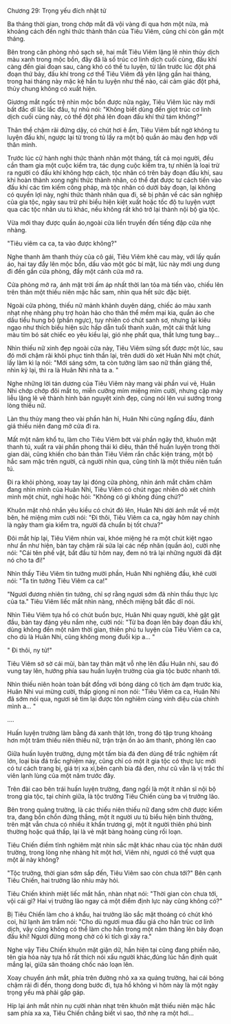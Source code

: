 




Chương 29: Trọng yếu đích nhật tử


Ba tháng thời gian, trong chớp mắt đã vội vàng đi qua hơn một nửa, mà khoảng cách đến nghi thức thành thân của Tiêu Viêm, cũng chỉ còn gần một tháng.

Bên trong căn phòng nhỏ sạch sẽ, hai mắt Tiêu Viêm lặng lẽ nhìn thủy dịch màu xanh trong mộc bồn, đây đã là số trúc cơ linh dịch cuối cùng, đấu khí càng đến giai đoạn sau, càng khó có thể tu luyện, từ lần trước lúc đột phá đoạn thứ bảy, đấu khí trong cơ thể Tiêu Viêm đã yên lặng gần hai tháng, trong hai tháng này mặc kệ hắn tu luyện như thế nào, cái cảm giác đột phá, thủy chung không có xuất hiện.

Giương mắt ngốc trệ nhìn mộc bồn được nửa ngày, Tiêu Viêm lúc này mới bất đắc dĩ lắc lắc đầu, tự nhủ nói: "Không biết dùng đến giọt trúc cơ linh dịch cuối cùng này, có thể đột phá lên đoạn đấu khí thứ tám không?"

Thân thể chậm rãi đứng dậy, có chút hơi ê ẩm, Tiêu Viêm bất ngờ không tu luyện đấu khí, ngược lại từ trong tủ lấy ra một bộ quần áo màu đen hợp với thân mình.

Trước lúc cử hành nghi thức thành nhân một tháng, tất cả mọi người, đều cần tham gia một cuộc kiểm tra, tác dụng cuộc kiểm tra, tự nhiên là loại trừ ra người có đấu khí không hợp cách, tộc nhân có trên bảy đoạn đấu khí, sau khi hoàn thành xong nghi thức thành nhân, có thể đạt được tư cách tiến vào đấu khí các tìm kiếm công pháp, mà tộc nhân có dưới bảy đoạn, lại không có quyền lợi này, nghi thức thành nhân qua đi, sẽ bị phân về các sản nghiệp của gia tộc, ngày sau trừ phi biểu hiện kiệt xuất hoặc tốc độ tu luyện vượt qua các tộc nhân ưu tú khác, nếu không rất khó trở lại thành nội bộ gia tộc.

Vừa mới thay được quần áo,ngoài cửa liền truyền đến tiếng đập cửa nhẹ nhàng.

"Tiêu viêm ca ca, ta vào được không?"

Nghe thanh âm thanh thúy của cô gái, Tiêu Viêm khẽ cau mày, với lấy quần áo, hai tay đẩy lên mộc bồn, dấu vào một góc bí mật, lúc này mới ung dung đi đến gần cửa phòng, đẩy một cánh cửa mở ra.

Cửa phòng mở ra, ánh mặt trời ấm áp nhất thời lan tỏa mà tiến vào, chiếu lên trên thân một thiếu niên mặc hắc sam, nhìn qua hết sức đặc biệt.

Ngoài cửa phòng, thiếu nữ mảnh khảnh duyên dáng, chiếc áo màu xanh nhạt nhẹ nhàng phụ trợ hoàn hảo cho thân thể mềm mại kia, quần áo che dấu tiểu hung bộ (phần ngực), tuy nhiên có chút sanh sơ, nhưng lại kiêu ngạo như thích biểu hiện sức hấp dẫn tuổi thanh xuân, một cái thắt lưng màu tím bó sát chiếc eo yêu kiều lại, gió nhẹ phất qua, thắt lưng tung bay...

Nhìn thiếu nữ xinh đẹp ngoài cửa này, Tiêu Viêm sửng sốt được một lúc, sau đó mới chậm rãi khôi phục tinh thần lại, trên dưới dò xét Huân Nhi một chút, lấy làm kì lạ nói: "Mới sáng sớm, ta còn tưởng làm sao nữ thần giáng thế, nhìn kỹ lại, thì ra là Huân Nhi nhà ta a. "

Nghe những lời tán dương của Tiêu Viêm này mang vài phần vui vẻ, Huân Nhi chớp chớp đôi mắt to, miễn cưỡng mím miệng mỉm cười, nhưng cặp mày liễu lặng lẽ vẽ thành hình bán nguyệt xinh đẹp, cũng nói lên vui sướng trong lòng thiếu nữ.

Làn thu thủy mang theo vài phần hân hỉ, Huân Nhi cũng ngẩng đầu, đánh giá thiếu niên đang mở cửa đi ra.

Mất một năm khổ tu, làm cho Tiêu Viêm bớt vài phần ngây thở, khuôn mặt thanh tú, xuất ra vài phần phong thái kì diệu, thân thể huấn luyện trong thời gian dài, cũng khiến cho bản thân Tiêu Viêm rắn chắc kiện tráng, một bộ hắc sam mặc trên người, cả người nhìn qua, cũng tính là một thiếu niên tuấn tú.

Đi ra khỏi phòng, xoay tay lại đóng cửa phòng, nhìn ánh mắt chăm chăm đang nhìn mình của Huân Nhi, Tiêu Viêm có chút ngạc nhiên dò xét chính mình một chút, nghi hoặc hỏi: "Không có gì không đúng chứ?"

Khuôn mặt nhỏ nhắn yêu kiều có chút đỏ lên, Huân Nhi dời ánh mắt về một bên, hé miệng mỉm cười nói: "Đi thôi, Tiêu Viêm ca ca, ngày hôm nay chính là ngày tham gia kiểm tra, người đã chuẩn bị tốt chưa?"

Đôi mắt híp lại, Tiêu Viêm nhún vai, khóe miệng hé ra một chút kiệt ngạo như ẩn như hiện, bàn tay chậm rãi sửa lại các nếp nhăn (quần áo), cười nhẹ nói: "Cái tên phế vật, bắt đầu từ hôm nay, đem nó trả lại những người đã đặt nó cho ta đi!"

Nhìn thấy Tiêu Viêm tin tưởng mười phần, Huân Nhi nghiêng đầu, khẽ cười nói: "Ta tin tưởng Tiêu Viêm ca ca!"

"Ngươi đương nhiên tin tưởng, chỉ sợ rằng ngươi sớm đã nhìn thấu thực lực của ta." Tiêu Viêm liếc mắt nhìn nàng, nhếch miệng bắt đắc dĩ nói.

Nhìn Tiêu Viêm tựa hồ có chút buồn bực, Huân Nhi quay người, khẽ gật gật đầu, bàn tay đáng yêu nắm nhẹ, cười nói: "Từ ba đoạn lên bảy đoạn đấu khí, dùng không đến một năm thời gian, thiên phú tu luyện của Tiêu Viêm ca ca, cho dù là Huân Nhi, cũng không mong đuổi kịp a... "

" Đi thôi, ny tử!"

Tiêu Viêm sờ sờ cái mũi, bàn tay thân mật vỗ nhẹ lên đầu Huân nhi, sau đó vung tay lên, hướng phía sau huấn luyện trường của gia tộc bước nhanh tới.

Nhìn thiếu niên hoàn toàn bất đồng với bóng dáng cô tịch ảm đạm trước kia, Huân Nhi vui mừng cười, thấp giọng nỉ non nói: "Tiêu Viêm ca ca, Huân Nhi đã sớm nói qua, ngươi sẽ tìm lại được tôn nghiêm cùng vinh diệu của chính mình a... "

….

Huấn luyện trường làm bằng đá xanh thật lớn, trong đó tập trung khoảng hơn một trăm thiếu niên thiếu nữ, trận trận ồn ào âm thanh, phóng lên cao

Giữa huấn luyện trường, dựng một tấm bia đá đen dùng để trắc nghiệm rất lớn, loại bia đá trắc nghiệm này, cũng chỉ có một ít gia tộc có thực lực mới có tư cách trang bị, giá trị xa xỉ,bên cạnh bia đá đen, như cũ vẫn là vị trắc thí viên lạnh lùng của một năm trước đây.

Trên đài cao bên trái huấn luyện trường, đang ngồi là một ít nhân sĩ nội bộ trong gia tộc, tại chính giữa, là tộc trưởng Tiêu Chiến cùng ba vị trưởng lão.

Bên trong quảng trường, là các thiếu niên thiếu nữ đang sớm chờ được kiểm tra, đang bồn chồn đứng thẳng, một ít người ưu tú biểu hiện bình thường, trên mặt vẫn chưa có nhiều ít khẩn trương gì, một ít người thiên phú bình thường hoặc quá thấp, lại là vẻ mặt bàng hoàng cùng rối loạn.

Tiêu Chiến điềm tĩnh nghiêm mặt nhìn sắc mặt khác nhau của tộc nhân dưới trường, trong lòng nhẹ nhàng hít một hơi, Viêm nhi, ngươi có thể vượt qua một ải này không?

"Tộc trưởng, thời gian sớm sắp đến, Tiêu Viêm sao còn chưa tới?" Bên cạnh Tiêu Chiến, hai trưởng lão nhíu mày hỏi.

Tiêu Chiến khinh miệt liếc mắt hắn, nhàn nhạt nói: "Thời gian còn chưa tới, vội cái gì? Hai vị trưởng lão ngay cả một điểm định lực này cũng không có?"

Bị Tiêu Chiến làm cho á khẩu, hai trưởng lão sắc mặt thoáng có chút khó coi, hừ lạnh âm trầm nói: "Cho dù ngươi mua đấu giá cho hắn trúc cơ linh dịch, vậy cũng không có thể làm cho hắn trong một năm thăng lên bảy đoạn đấu khí! Ngươi đừng mong chờ có kì tích gì xảy ra."

Nghe vậy Tiêu Chiến khuôn mặt giận dữ, hắn hiện tại cũng đang phiền não, tên gia hỏa này tựa hồ rất thích nói xấu người khác,đúng lúc hắn định quát mắng lại, giữa sân thoáng chốc náo loạn lên.

Xoay chuyển ánh mắt, phía trên đường nhỏ xa xa quảng trường, hai cái bóng chậm rãi đi đến, thong dong bước đi, tựa hồ không vì hôm này là một ngày trọng yếu mà phải gấp gáp.

Híp lại ánh mắt nhìn nụ cười nhàn nhạt trên khuôn mặt thiếu niên mặc hắc sam phía xa xa, Tiêu Chiến chẳng biết vì sao, thở nhẹ ra một hơi...




